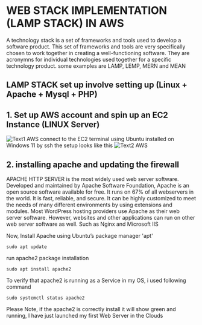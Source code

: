 
# WEB STACK IMPLEMENTATION (LAMP STACK) IN AWS

A technology stack is a set of frameworks and tools used to develop a software product. This set of frameworks and tools are very specifically chosen to work together in creating a well-functioning software. They are acronymns for individual technologies used together for a specific technology product. some examples are LAMP, LEMP, MERN and MEAN

## LAMP STACK set up involve setting up (Linux + Apache + Mysql + PHP)

## 1. Set up AWS account and spin up an EC2 Instance (LINUX Server)
![Text1 AWS](https://github.com/deleclassic/darey.io.pbl/assets/134456810/5bc5335f-af41-4ac7-b9b2-90d762ca3931)
connect to the EC2 terminal using Ubuntu installed on Windows 11 by ssh the setup looks like this
![Text2 AWS](https://github.com/deleclassic/darey.io.pbl/assets/134456810/990b5202-3b89-4a09-8c26-89e6963e3919)

## 2. installing apache and updating the firewall

APACHE HTTP SERVER is the most widely used web server software. Developed and maintained by Apache Software Foundation, Apache is an open source software available for free. It runs on 67% of all webservers in the world. It is fast, reliable, and secure. It can be highly customized to meet the needs of many different environments by using extensions and modules. Most WordPress hosting providers use Apache as their web server software. However, websites and other applications can run on other web server software as well. Such as Nginx and Microsoft IIS

Now, Install Apache using Ubuntu’s package manager 'apt'

`sudo apt update`

run apache2 package installation

`sudo apt install apache2`

To verify that apache2 is running as a Service in my OS, i used following command

`sudo systemctl status apache2`

Please Note, if the apache2 is correctly install it will show green and running, I have just launched my first Web Server in the Clouds
